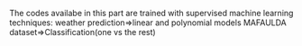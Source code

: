 The codes availabe in this part are trained with supervised machine learning techniques:
weather prediction=>linear and polynomial models
MAFAULDA dataset=>Classification(one vs the rest)
